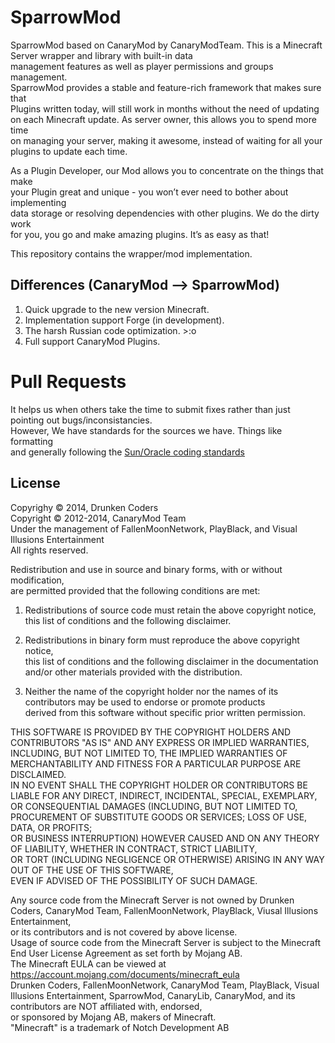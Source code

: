 SparrowMod
=========

SparrowMod based on CanaryMod by CanaryModTeam.
This is a Minecraft Server wrapper and library with built-in data  
management features as well as player permissions and groups management.  
SparrowMod provides a stable and feature-rich framework that makes sure that  
Plugins written today, will still work in months without the need of updating  
on each Minecraft update. As server owner, this allows you to spend more time  
on managing your server, making it awesome, instead of waiting for all your  
plugins to update each time.  

As a Plugin Developer, our Mod allows you to concentrate on the things that make  
your Plugin great and unique - you won’t ever need to bother about implementing  
data storage or resolving dependencies with other plugins. We do the dirty work  
for you, you go and make amazing plugins. It’s as easy as that!  

This repository contains the wrapper/mod implementation.

Differences (CanaryMod --> SparrowMod)
--------------------------------------
1. Quick upgrade to the new version Minecraft.
2. Implementation support Forge (in development).
3. The harsh Russian code optimization. >:о
4. Full support CanaryMod Plugins.

Pull Requests
=============

It helps us when others take the time to submit fixes rather than just pointing out bugs/inconsistancies.  
However, We have standards for the sources we have. Things like formatting  
and generally following the [Sun/Oracle coding standards](http://www.oracle.com/technetwork/java/javase/documentation/codeconvtoc-136057.html)  

License
-------
Copyrighy &copy; 2014, Drunken Coders  
Copyright &copy; 2012-2014, CanaryMod Team  
Under the management of FallenMoonNetwork, PlayBlack, and Visual Illusions Entertainment  
All rights reserved.

Redistribution and use in source and binary forms, with or without modification,  
are permitted provided that the following conditions are met:  

1. Redistributions of source code must retain the above copyright notice,  
   this list of conditions and the following disclaimer.

2. Redistributions in binary form must reproduce the above copyright notice,  
   this list of conditions and the following disclaimer in the documentation and/or other materials provided with the distribution.

3. Neither the name of the copyright holder nor the names of its contributors may be used to endorse or promote products  
   derived from this software without specific prior written permission.  

THIS SOFTWARE IS PROVIDED BY THE COPYRIGHT HOLDERS AND CONTRIBUTORS "AS IS" AND ANY EXPRESS OR IMPLIED WARRANTIES,  
INCLUDING, BUT NOT LIMITED TO, THE IMPLIED WARRANTIES OF MERCHANTABILITY AND FITNESS FOR A PARTICULAR PURPOSE ARE DISCLAIMED.  
IN NO EVENT SHALL THE COPYRIGHT HOLDER OR CONTRIBUTORS BE LIABLE FOR ANY DIRECT, INDIRECT, INCIDENTAL, SPECIAL, EXEMPLARY,  
OR CONSEQUENTIAL DAMAGES (INCLUDING, BUT NOT LIMITED TO, PROCUREMENT OF SUBSTITUTE GOODS OR SERVICES; LOSS OF USE, DATA, OR PROFITS;  
OR BUSINESS INTERRUPTION) HOWEVER CAUSED AND ON ANY THEORY OF LIABILITY, WHETHER IN CONTRACT, STRICT LIABILITY,  
OR TORT (INCLUDING NEGLIGENCE OR OTHERWISE) ARISING IN ANY WAY OUT OF THE USE OF THIS SOFTWARE,  
EVEN IF ADVISED OF THE POSSIBILITY OF SUCH DAMAGE.  

Any source code from the Minecraft Server is not owned by Drunken Coders, CanaryMod Team, FallenMoonNetwork, PlayBlack, Viusal Illusions Entertainment,  
or its contributors and is not covered by above license.  
Usage of source code from the Minecraft Server is subject to the Minecraft End User License Agreement as set forth by Mojang AB.  
The Minecraft EULA can be viewed at https://account.mojang.com/documents/minecraft_eula  
Drunken Coders, FallenMoonNetwork, CanaryMod Team, PlayBlack, Visual Illusions Entertainment, SparrowMod, CanaryLib, CanaryMod, and its contributors are NOT affiliated with, endorsed,  
or sponsored by Mojang AB, makers of Minecraft.  
"Minecraft" is a trademark of Notch Development AB
